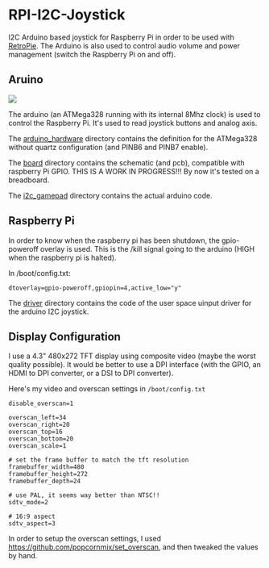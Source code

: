 RPI-I2C-Joystick
==========
I2C Arduino based joystick for Raspberry Pi in order to be used with [RetroPie](https://github.com/RetroPie/RetroPie-Setup).
The Arduino is also used to control audio volume and power management (switch the Raspberry Pi on and off).

Aruino
---------------

![](https://github.com/piloChambert/RPI-I2C-Joystick/blob/master/documenation/arduino_RPi_Joystick.png)

The arduino (an ATMega328 running with its internal 8Mhz clock) is used to control the Raspberry Pi. It's used to read joystick buttons and analog axis. 

The [arduino_hardware](https://github.com/piloChambert/RPI-I2C-Joystick/tree/master/arduino_hardware) directory contains the definition for the ATMega328 without quartz configuration (and PINB6 and PINB7 enable).

The [board](https://github.com/piloChambert/RPI-I2C-Joystick/board) directory contains the schematic (and pcb), compatible with raspberry Pi GPIO. THIS IS A WORK IN PROGRESS!!! By now it's tested on a breadboard.

The [i2c_gamepad](https://github.com/piloChambert/RPI-I2C-Joystick/i2c_gamepad) directory contains the actual arduino code. 

Raspberry Pi
------------

In order to know when the raspberry pi has been shutdown, the gpio-poweroff overlay is used. This is the /kill signal going to the arduino (HIGH when the raspberry pi is halted).

In /boot/config.txt:
```
dtoverlay=gpio-poweroff,gpiopin=4,active_low="y"
```

The [driver](https://github.com/piloChambert/RPI-I2C-Joystick/driver) directory contains the code of the user space uinput driver for the arduino I2C joystick.

Display Configuration
---------------------

I use a 4.3" 480x272 TFT display using composite video (maybe the worst quality possible). It would be better to use a DPI interface (with the GPIO, an HDMI to DPI converter, or a DSI to DPI converter).

Here's my video and overscan settings in `/boot/config.txt`
```
disable_overscan=1

overscan_left=34
overscan_right=20
overscan_top=16
overscan_bottom=20
overscan_scale=1

# set the frame buffer to match the tft resolution
framebuffer_width=480
framebuffer_height=272
framebuffer_depth=24

# use PAL, it seems way better than NTSC!!
sdtv_mode=2

# 16:9 aspect
sdtv_aspect=3

```

In order to setup the overscan settings, I used https://github.com/popcornmix/set_overscan, and then tweaked the values by hand.
